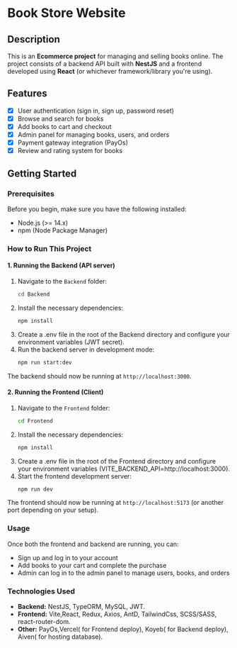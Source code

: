 # Book Store Website

## Description
This is an **Ecommerce project** for managing and selling books online. The project consists of a backend API built with **NestJS** and a frontend developed using **React** (or whichever framework/library you're using).

## Features
- [x] User authentication (sign in, sign up, password reset)
- [x] Browse and search for books
- [x] Add books to cart and checkout
- [x] Admin panel for managing books, users, and orders
- [x] Payment gateway integration (PayOs)
- [x] Review and rating system for books

## Getting Started

### Prerequisites
Before you begin, make sure you have the following installed:
- Node.js (>= 14.x)
- npm (Node Package Manager)

### How to Run This Project

#### 1. Running the Backend (API server)
1. Navigate to the `Backend` folder:
   ```bash
   cd Backend
2. Install the necessary dependencies:
   ```bash
   npm install
3. Create a .env file in the root of the Backend directory and configure your environment variables (JWT secret).
4. Run the backend server in development mode:
   ```bash
   npm run start:dev
The backend should now be running at `http://localhost:3000`.
#### 2. Running the Frontend (Client)
1. Navigate to the `Frontend` folder:
   ```bash
   cd Frontend
2. Install the necessary dependencies:
   ```bash
   npm install
3. Create a .env file in the root of the Frontend directory and configure your environment variables (VITE_BACKEND_API=http://localhost:3000).
4. Start the frontend development server:
   ```bash
   npm run dev
The frontend should now be running at `http://localhost:5173` (or another port depending on your setup).
### Usage
Once both the frontend and backend are running, you can:
- Sign up and log in to your account
- Add books to your cart and complete the purchase
- Admin can log in to the admin panel to manage users, books, and orders
### Technologies Used
- __Backend:__ NestJS, TypeORM, MySQL, JWT.
- __Frontend:__ Vite,React, Redux, Axios, AntD, TailwindCss, SCSS/SASS, react-router-dom.
- __Other:__ PayOs,Vercel( for Frontend deploy), Koyeb( for Backend deploy), Aiven( for hosting database).
